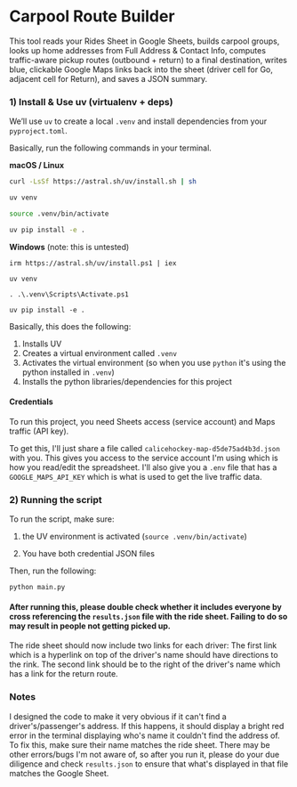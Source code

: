 # Carpool Route Builder

This tool reads your Rides Sheet in Google Sheets, builds carpool groups, looks up home addresses from Full Address & Contact Info, computes traffic-aware pickup routes (outbound + return) to a final destination, writes blue, clickable Google Maps links back into the sheet (driver cell for Go, adjacent cell for Return), and saves a JSON summary.

### 1) Install & Use uv (virtualenv + deps)

We’ll use `uv` to create a local `.venv` and install dependencies from your `pyproject.toml`.

Basically, run the following commands in your terminal.

**macOS / Linux**

```bash
curl -LsSf https://astral.sh/uv/install.sh | sh

uv venv

source .venv/bin/activate

uv pip install -e .
```

**Windows** (note: this is untested)

```shell
irm https://astral.sh/uv/install.ps1 | iex

uv venv

. .\.venv\Scripts\Activate.ps1

uv pip install -e .
```

Basically, this does the following:
1. Installs UV
2. Creates a virtual environment called `.venv`
3. Activates the virtual environment (so when you use `python` it's using the python installed in `.venv`)
4. Installs the python libraries/dependencies for this project

#### Credentials

To run this project, you need Sheets access (service account) and Maps traffic (API key). 

To get this, I'll just share a file called `calicehockey-map-d5de75ad4b3d.json` with you. This gives you access to the service account I'm using which is how you read/edit the spreadsheet. I'll also give you a `.env` file that has a `GOOGLE_MAPS_API_KEY` which is what is used to get the live traffic data.

### 2) Running the script

To run the script, make sure:

1) the UV environment is activated (`source .venv/bin/activate`) 

2) You have both credential JSON files


Then, run the following:

```
python main.py
```

#### After running this, please double check whether it includes everyone by cross referencing the `results.json` file with the ride sheet. Failing to do so may result in people not getting picked up.

The ride sheet should now include two links for each driver: The first link which is a hyperlink on top of the driver's name should have directions to the rink. The second link should be to the right of the driver's name which has a link for the return route.

### Notes

I designed the code to make it very obvious if it can't find a driver's/passenger's address. If this happens, it should display a bright red error in the terminal displaying who's name it couldn't find the address of. To fix this, make sure their name matches the ride sheet. There may be other errors/bugs I'm not aware of, so after you run it, please do your due diligence and check `results.json` to ensure that what's displayed in that file matches the Google Sheet.
